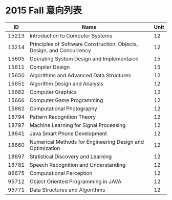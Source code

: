 # 2015 Fall 意向列表

ID | Name | Unit
--- | --- | ---
15213 | Introduction to Computer Systems | 12
15214 | Principles of Software Construction: Objects, Design, and Concurrency | 12
15605 | Operating System Design and Implementaion | 15
15611 | Compiler Design | 15
15650 | Algorithms and Advanced Data Structures | 12
15651 | Algorithm Design and Analysis | 12
15662 | Computer Graphics | 12
15666 | Computer Game Programming | 12
15862 | Computational Photography | 12
18794 | Pattern Recognition Theory | 12
18797 | Machine Learning for Signal Processing | 12
18641 | Java Smart Phone Development | 12
18660 | Numerical Methods for Engineering Design and Optimization | 12
18697 | Statistical Discovery and Learning | 12
18781 | Speech Recognition and Understanding | 12
86675 | Computational Perception | 12
95712 | Object Oriented Programming in JAVA | 12
95771 | Data Structures and Algorithms | 12
